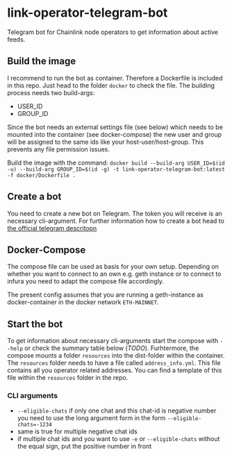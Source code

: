 # link-operator-telegram-bot

Telegram bot for Chainlink node operators to get information about active feeds.

## Build the image

I recommend to run the bot as container. Therefore a Dockerfile is included in this repo. Just head to the folder `docker` to check the file. The building process needs two build-args:

* USER_ID
* GROUP_ID

Since the bot needs an external settings file (see below) which needs to be mounted into the container (see docker-compose) the new user and group will be assigned to the same ids like your host-user/host-group. This prevents any file permission issues.

Build the image with the command: `docker build --build-arg USER_ID=$(id -u) --build-arg GROUP_ID=$(id -g) -t link-operator-telegram-bot:latest -f docker/Dockerfile .`

## Create a bot

You need to create a new bot on Telegram. The token you will receive is an necessary cli-argument. For further information how to create a bot head to [the official telegram descritopn](https://core.telegram.org/bots#:~:text=for%20existing%20ones.-,Creating%20a%20new%20bot,in%20contact%20details%20and%20elsewhere.)

## Docker-Compose

The compose file can be used as basis for your own setup. Depending on whether you want to connect to an own e.g. geth instance or to connect to infura you need to adapt the compose file accordingly.

The present config assumes that you are running a geth-instance as docker-container in the docker network `ETH-MAINNET`.

## Start the bot

To get information about necessary cli-arguments start the compose with `--help` or check the summary table below (*TODO*).
Furhtermore, the compose mounts a folder `resources` into the dist-folder within the container. The `resources` folder needs to have a file called `address_info.yml`. This file contains all you operator related addresses. You can find a template of this file within the `resources` folder in the repo.

### CLI arguments

* `--eligible-chats` if only one chat and this chat-id is negative number you need to use the long argument form in the form `--eligible-chats=-1234`
* same is true for multiple negative chat ids
* if multiple chat ids and you want to use `-e` or `--eligible-chats` without the equal sign, put the positive number in front
